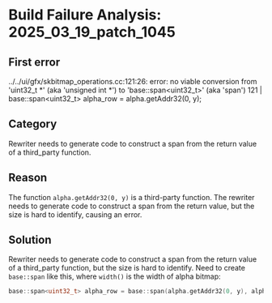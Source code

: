 # Build Failure Analysis: 2025_03_19_patch_1045

## First error

../../ui/gfx/skbitmap_operations.cc:121:26: error: no viable conversion from 'uint32_t *' (aka 'unsigned int *') to 'base::span<uint32_t>' (aka 'span<unsigned int>')
  121 |     base::span<uint32_t> alpha_row = alpha.getAddr32(0, y);

## Category
Rewriter needs to generate code to construct a span from the return value of a third_party function.

## Reason
The function `alpha.getAddr32(0, y)` is a third-party function. The rewriter needs to generate code to construct a span from the return value, but the size is hard to identify, causing an error.

## Solution
Rewriter needs to generate code to construct a span from the return value of a third_party function, but the size is hard to identify. Need to create `base::span` like this, where `width()` is the width of alpha bitmap:

```c++
base::span<uint32_t> alpha_row = base::span(alpha.getAddr32(0, y), alpha.width());